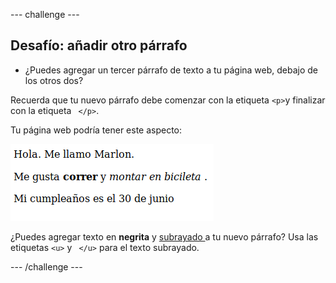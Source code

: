 \--- challenge \---

## Desafío: añadir otro párrafo

- ¿Puedes agregar un tercer párrafo de texto a tu página web, debajo de los otros dos?

Recuerda que tu nuevo párrafo debe comenzar con la etiqueta `<p>`y finalizar con la etiqueta ` </p>`.

Tu página web podría tener este aspecto:

![captura de pantalla](images/birthday-paragraph.png)

¿Puedes agregar texto en **negrita** y <u> subrayado </u> a tu nuevo párrafo? Usa las etiquetas `<u>` y ` </u>` para el texto subrayado.

\--- /challenge \---